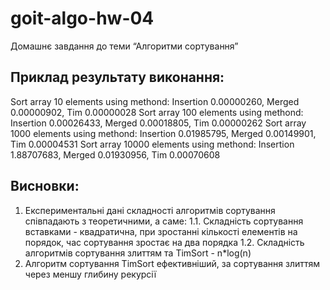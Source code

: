 # goit-algo-hw-04
Домашнє завдання до теми “Алгоритми сортування”

## Приклад результату виконання:
Sort array    10 elements using methond: Insertion 0.00000260, Merged 0.00000902, Tim 0.00000028
Sort array   100 elements using methond: Insertion 0.00026433, Merged 0.00018805, Tim 0.00000262
Sort array  1000 elements using methond: Insertion 0.01985795, Merged 0.00149901, Tim 0.00004531
Sort array 10000 elements using methond: Insertion 1.88707683, Merged 0.01930956, Tim 0.00070608

## Висновки:

1. Експериментальні дані складності алгоритмів сортування співпадають з теоретичними, а саме:
1.1. Складність сортування вставками - квадратична, при зростанні кількості елементів на порядок, час сортування зростає на два порядка
1.2. Складність алгоритмів сортування злиттям та TimSort - n*log(n)
2. Алгоритм сортування TimSort ефективніший, за сортування злиттям через меншу глибину рекурсії
